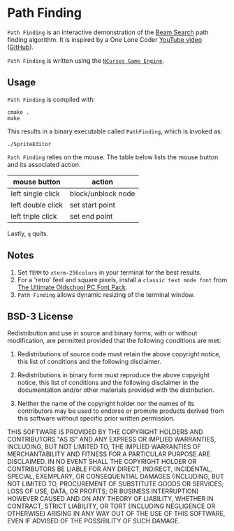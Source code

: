 # Path Finding

`Path Finding` is an interactive demonstration of the [Beam Search](https://en.wikipedia.org/wiki/Beam_search) path finding algorithm. It is inspired by a One Lone Coder [YouTube video](https://youtu.be/0ihciMKlcP8) ([GitHub](https://github.com/OneLoneCoder/olcPixelGameEngine/blob/master/Videos/OneLoneCoder_PGE_PathFinding_WaveProp.cpp)).

`Path Finding` is written using the [`NCurses Game Engine`](../README.md).

## Usage

`Path Finding` is compiled with:

```shell
cmake .
make
```

This results in a binary executable called `PathFinding`, which is invoked as:

```shell
./SpriteEditor
```

`Path Finding` relies on the mouse. The table below lists the mouse button and its associated action.

|mouse button|action|
------|------
|left single click|block/unblock node|
|left double click|set start point|
|left triple click|set end point|

Lastly, `q` quits.

## Notes

1. Set `TERM` to `xterm-256colors` in your terminal for the best results.
2. For a 'retro' feel and square pixels, install a `classic text mode font` from [The Ultimate Oldschool PC Font Pack](https://int10h.org/oldschool-pc-fonts/).
3. `Path Finding` allows dynamic resizing of the terminal window.

## BSD-3 License

Redistribution and use in source and binary forms, with or without modification, are permitted provided that the following conditions are met:

1. Redistributions of source code must retain the above copyright notice, this list of conditions and the following disclaimer.

2. Redistributions in binary form must reproduce the above copyright notice, this list of conditions and the following disclaimer in the documentation and/or other materials provided with the distribution.

3. Neither the name of the copyright holder nor the names of its contributors may be used to endorse or promote products derived from this software without specific prior written permission.

THIS SOFTWARE IS PROVIDED BY THE COPYRIGHT HOLDERS AND CONTRIBUTORS "AS IS" AND ANY EXPRESS OR IMPLIED WARRANTIES, INCLUDING, BUT NOT LIMITED TO, THE IMPLIED WARRANTIES OF MERCHANTABILITY AND FITNESS FOR A PARTICULAR PURPOSE ARE DISCLAIMED. IN NO EVENT SHALL THE COPYRIGHT HOLDER OR CONTRIBUTORS BE LIABLE FOR ANY DIRECT, INDIRECT, INCIDENTAL, SPECIAL, EXEMPLARY, OR CONSEQUENTIAL DAMAGES (INCLUDING, BUT NOT LIMITED TO, PROCUREMENT OF SUBSTITUTE GOODS OR SERVICES; LOSS OF USE, DATA, OR PROFITS; OR BUSINESS INTERRUPTION) HOWEVER CAUSED AND ON ANY THEORY OF LIABILITY, WHETHER IN CONTRACT, STRICT LIABILITY, OR TORT (INCLUDING NEGLIGENCE OR OTHERWISE) ARISING IN ANY WAY OUT OF THE USE OF THIS SOFTWARE, EVEN IF ADVISED OF THE POSSIBILITY OF SUCH DAMAGE.
